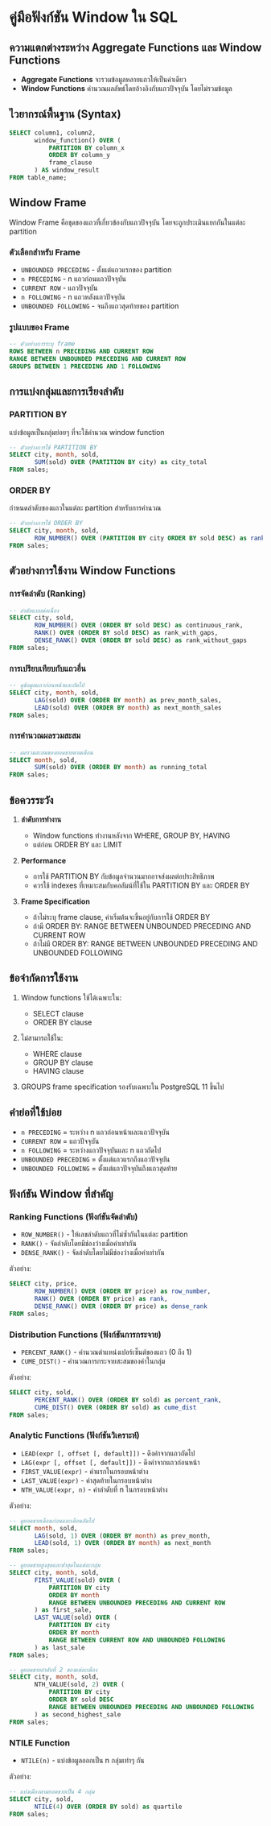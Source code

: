 # คู่มือฟังก์ชัน Window ใน SQL

## ความแตกต่างระหว่าง Aggregate Functions และ Window Functions

- **Aggregate Functions** จะรวมข้อมูลหลายแถวให้เป็นค่าเดียว
- **Window Functions** คำนวณผลลัพธ์โดยอ้างอิงกับแถวปัจจุบัน โดยไม่รวมข้อมูล

## ไวยากรณ์พื้นฐาน (Syntax)
```sql
SELECT column1, column2,
       window_function() OVER (
           PARTITION BY column_x
           ORDER BY column_y
           frame_clause
       ) AS window_result
FROM table_name;
```

## Window Frame

Window Frame คือชุดของแถวที่เกี่ยวข้องกับแถวปัจจุบัน โดยจะถูกประเมินแยกกันในแต่ละ partition

### ตัวเลือกสำหรับ Frame
- `UNBOUNDED PRECEDING` - ตั้งแต่แถวแรกของ partition
- `n PRECEDING` - n แถวก่อนแถวปัจจุบัน
- `CURRENT ROW` - แถวปัจจุบัน
- `n FOLLOWING` - n แถวหลังแถวปัจจุบัน
- `UNBOUNDED FOLLOWING` - จนถึงแถวสุดท้ายของ partition

### รูปแบบของ Frame
```sql
-- ตัวอย่างการระบุ frame
ROWS BETWEEN n PRECEDING AND CURRENT ROW
RANGE BETWEEN UNBOUNDED PRECEDING AND CURRENT ROW
GROUPS BETWEEN 1 PRECEDING AND 1 FOLLOWING
```

## การแบ่งกลุ่มและการเรียงลำดับ

### PARTITION BY
แบ่งข้อมูลเป็นกลุ่มย่อยๆ ที่จะใช้คำนวณ window function
```sql
-- ตัวอย่างการใช้ PARTITION BY
SELECT city, month, sold,
       SUM(sold) OVER (PARTITION BY city) as city_total
FROM sales;
```

### ORDER BY
กำหนดลำดับของแถวในแต่ละ partition สำหรับการคำนวณ
```sql
-- ตัวอย่างการใช้ ORDER BY
SELECT city, month, sold,
       ROW_NUMBER() OVER (PARTITION BY city ORDER BY sold DESC) as rank
FROM sales;
```

## ตัวอย่างการใช้งาน Window Functions

### การจัดลำดับ (Ranking)
```sql
-- ลำดับแบบต่อเนื่อง
SELECT city, sold,
       ROW_NUMBER() OVER (ORDER BY sold DESC) as continuous_rank,
       RANK() OVER (ORDER BY sold DESC) as rank_with_gaps,
       DENSE_RANK() OVER (ORDER BY sold DESC) as rank_without_gaps
FROM sales;
```

### การเปรียบเทียบกับแถวอื่น
```sql
-- ดูข้อมูลแถวก่อนหน้าและถัดไป
SELECT city, month, sold,
       LAG(sold) OVER (ORDER BY month) as prev_month_sales,
       LEAD(sold) OVER (ORDER BY month) as next_month_sales
FROM sales;
```

### การคำนวณผลรวมสะสม
```sql
-- ผลรวมสะสมของยอดขายตามเดือน
SELECT month, sold,
       SUM(sold) OVER (ORDER BY month) as running_total
FROM sales;
```

## ข้อควรระวัง

1. **ลำดับการทำงาน**
   - Window functions ทำงานหลังจาก WHERE, GROUP BY, HAVING
   - แต่ก่อน ORDER BY และ LIMIT

2. **Performance**
   - การใช้ PARTITION BY กับข้อมูลจำนวนมากอาจส่งผลต่อประสิทธิภาพ
   - ควรใช้ indexes ที่เหมาะสมกับคอลัมน์ที่ใช้ใน PARTITION BY และ ORDER BY

3. **Frame Specification**
   - ถ้าไม่ระบุ frame clause, ค่าเริ่มต้นจะขึ้นอยู่กับการใช้ ORDER BY
   - ถ้ามี ORDER BY: RANGE BETWEEN UNBOUNDED PRECEDING AND CURRENT ROW
   - ถ้าไม่มี ORDER BY: RANGE BETWEEN UNBOUNDED PRECEDING AND UNBOUNDED FOLLOWING

## ข้อจำกัดการใช้งาน

1. Window functions ใช้ได้เฉพาะใน:
   - SELECT clause
   - ORDER BY clause
   
2. ไม่สามารถใช้ใน:
   - WHERE clause
   - GROUP BY clause
   - HAVING clause

3. GROUPS frame specification รองรับเฉพาะใน PostgreSQL 11 ขึ้นไป

## คำย่อที่ใช้บ่อย

- `n PRECEDING` = ระหว่าง n แถวก่อนหน้าและแถวปัจจุบัน
- `CURRENT ROW` = แถวปัจจุบัน
- `n FOLLOWING` = ระหว่างแถวปัจจุบันและ n แถวถัดไป
- `UNBOUNDED PRECEDING` = ตั้งแต่แถวแรกถึงแถวปัจจุบัน
- `UNBOUNDED FOLLOWING` = ตั้งแต่แถวปัจจุบันถึงแถวสุดท้าย 

## ฟังก์ชัน Window ที่สำคัญ

### Ranking Functions (ฟังก์ชันจัดลำดับ)
- `ROW_NUMBER()` - ให้เลขลำดับแถวที่ไม่ซ้ำกันในแต่ละ partition
- `RANK()` - จัดลำดับโดยมีช่องว่างเมื่อค่าเท่ากัน
- `DENSE_RANK()` - จัดลำดับโดยไม่มีช่องว่างเมื่อค่าเท่ากัน

ตัวอย่าง:
```sql
SELECT city, price,
       ROW_NUMBER() OVER (ORDER BY price) as row_number,
       RANK() OVER (ORDER BY price) as rank,
       DENSE_RANK() OVER (ORDER BY price) as dense_rank
FROM sales;
```

### Distribution Functions (ฟังก์ชันการกระจาย)
- `PERCENT_RANK()` - คำนวณตำแหน่งเปอร์เซ็นต์ของแถว (0 ถึง 1)
- `CUME_DIST()` - คำนวณการกระจายสะสมของค่าในกลุ่ม

ตัวอย่าง:
```sql
SELECT city, sold,
       PERCENT_RANK() OVER (ORDER BY sold) as percent_rank,
       CUME_DIST() OVER (ORDER BY sold) as cume_dist
FROM sales;
```

### Analytic Functions (ฟังก์ชันวิเคราะห์)
- `LEAD(expr [, offset [, default]])` - ดึงค่าจากแถวถัดไป
- `LAG(expr [, offset [, default]])` - ดึงค่าจากแถวก่อนหน้า
- `FIRST_VALUE(expr)` - ค่าแรกในกรอบหน้าต่าง
- `LAST_VALUE(expr)` - ค่าสุดท้ายในกรอบหน้าต่าง
- `NTH_VALUE(expr, n)` - ค่าลำดับที่ n ในกรอบหน้าต่าง

ตัวอย่าง:
```sql
-- ดูยอดขายเดือนก่อนและเดือนถัดไป
SELECT month, sold,
       LAG(sold, 1) OVER (ORDER BY month) as prev_month,
       LEAD(sold, 1) OVER (ORDER BY month) as next_month
FROM sales;

-- ดูยอดขายสูงสุดและต่ำสุดในแต่ละกลุ่ม
SELECT city, month, sold,
       FIRST_VALUE(sold) OVER (
           PARTITION BY city 
           ORDER BY month
           RANGE BETWEEN UNBOUNDED PRECEDING AND CURRENT ROW
       ) as first_sale,
       LAST_VALUE(sold) OVER (
           PARTITION BY city 
           ORDER BY month
           RANGE BETWEEN CURRENT ROW AND UNBOUNDED FOLLOWING
       ) as last_sale
FROM sales;

-- ดูยอดขายลำดับที่ 2 ของแต่ละเมือง
SELECT city, month, sold,
       NTH_VALUE(sold, 2) OVER (
           PARTITION BY city 
           ORDER BY sold DESC
           RANGE BETWEEN UNBOUNDED PRECEDING AND UNBOUNDED FOLLOWING
       ) as second_highest_sale
FROM sales;
```

### NTILE Function
- `NTILE(n)` - แบ่งข้อมูลออกเป็น n กลุ่มเท่าๆ กัน

ตัวอย่าง:
```sql
-- แบ่งเมืองตามยอดขายเป็น 4 กลุ่ม
SELECT city, sold,
       NTILE(4) OVER (ORDER BY sold) as quartile
FROM sales;
``` 